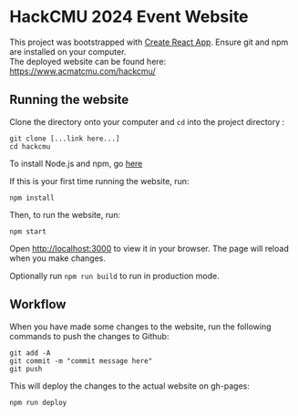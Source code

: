 # HackCMU 2024 Event Website 
This project was bootstrapped with [Create React App](https://github.com/facebook/create-react-app). Ensure git and npm are installed on your computer.   
The deployed website can be found here: https://www.acmatcmu.com/hackcmu/

## Running the website
Clone the directory onto your computer and ```cd``` into the project directory :
```
git clone [...link here...]
cd hackcmu
```

To install Node.js and npm, go [here](https://nodejs.org/en/download/)

If this is your first time running the website, run:

```
npm install
```
Then, to run the website, run:
```
npm start
```
Open [http://localhost:3000](http://localhost:3000) to view it in your browser. The page will reload when you make changes.

Optionally run ```npm run build``` to run in production mode.

## Workflow
When you have made some changes to the website, run the following commands to push the changes to Github:
```
git add -A
git commit -m "commit message here"
git push
```
This will deploy the changes to the actual website on gh-pages:  
```
npm run deploy
```

